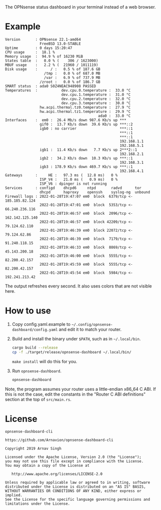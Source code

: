The OPNsense status dashboard in your terminal instead of a web browser.


# Example

```
Version       : OPNsense 22.1-amd64
                FreeBSD 13.0-STABLE
Uptime        : 0 days 15:20:47
CPU usage     :  18.1 %
Memory usage  :  94.9 % of 16230 MiB
States table  :   0.0 % (    306 / 1623000)
MBUF usage    :   2.2 % (  21960 / 1011119)
Disk usage    :      / :   0.5 % of 187.6 GB
                  /tmp :   0.0 % of 687.0 MB
                  /var :   6.9 % of 737.9 MB
                /zroot :   0.0 % of 186.7 GB
SMART status  : ada0 S0Z4NEAC948908 PASSED
Temperatures  :           dev.cpu.0.temperature :  33.0 °C
                          dev.cpu.1.temperature :  31.0 °C
                          dev.cpu.2.temperature :  32.0 °C
                          dev.cpu.3.temperature :  30.0 °C
                hw.acpi.thermal.tz0.temperature :  27.9 °C
                hw.acpi.thermal.tz1.temperature :  29.9 °C
                                           ada0 :  33.0 °C
Interfaces    :  em0 :  26.4 Mb/s down 987.6 Kb/s up ***
                gif0 :  13.7 Kb/s down  39.6 Kb/s up ***::2
                igb0 : no carrier                    ***::1
                                                     ***::1
                                                     ***::1
                                                     192.168.1.1
                                                     192.168.5.1
                igb1 :  11.4 Kb/s down   7.7 Kb/s up 2***2::1
                                                     192.168.2.1
                igb2 :  34.2 Kb/s down  10.3 Kb/s up ***::1
                                                     192.168.3.1
                igb3 : 178.9 Kb/s down 469.7 Kb/s up ***::1
                                                     192.168.4.1
Gateways      :     HE :   97.3 ms (  12.8 ms)   0 %
                ISP_V4 :   21.0 ms (   0.9 ms)   0 %
                ISP_V6 : dpinger is not running
Services      : configd    dhcpd6     ntpd       radvd      tor       
                dhcpd      haproxy    openssh    syslog-ng  unbound   
Firewall logs : 2022-01-28T19:47:07 em0  block  6379/tcp <- 185.185.82.124
                2022-01-28T19:47:01 em0  block  5353/tcp <- 66.240.236.116
                2022-01-28T19:46:57 em0  block  2096/tcp <- 162.142.125.140
                2022-01-28T19:46:57 em0  block 42209/tcp <- 79.124.62.110
                2022-01-28T19:46:39 em0  block 22072/tcp <- 79.124.62.86
                2022-01-28T19:46:39 em0  block  7179/tcp <- 91.240.118.15
                2022-01-28T19:46:33 em0  block  8869/tcp <- 45.143.200.18
                2022-01-28T19:46:00 em0  block  5555/tcp <- 82.200.42.157
                2022-01-28T19:45:59 em0  block  5555/tcp <- 82.200.42.157
                2022-01-28T19:45:54 em0  block  5984/tcp <- 192.241.213.42
```

The output refreshes every second. It also uses colors that are not visible here.


# How to use

1. Copy config.yaml.example to `~/.config/opnsense-dashboard/config.yaml` and edit it to match your router.

1. Build and install the binary under `$PATH`, such as in `~/.local/bin`.

   ```sh
   cargo build --release
   cp -f ./target/release/opnsense-dashboard ~/.local/bin/
   ```

   `make install` will do this for you.

1. Run `opnsense-dashboard`.

   ```sh
   opnsense-dashboard
   ```

Note, the program assumes your router uses a little-endian x86_64 C ABI. If this is not the case, edit the constants in the "Router C ABI definitions" section at the top of `src/main.rs`.


# License

```
opnsense-dashboard-cli

https://github.com/Arnavion/opnsense-dashboard-cli

Copyright 2019 Arnav Singh

Licensed under the Apache License, Version 2.0 (the "License");
you may not use this file except in compliance with the License.
You may obtain a copy of the License at

   http://www.apache.org/licenses/LICENSE-2.0

Unless required by applicable law or agreed to in writing, software
distributed under the License is distributed on an "AS IS" BASIS,
WITHOUT WARRANTIES OR CONDITIONS OF ANY KIND, either express or implied.
See the License for the specific language governing permissions and
limitations under the License.
```

